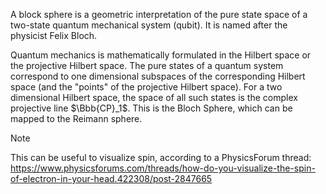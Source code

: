 A block sphere is a geometric interpretation of the pure state space of a two-state quantum mechanical system (qubit). It is named after the physicist Felix Bloch.

Quantum mechanics is mathematically formulated in the Hilbert space or the projective Hilbert space. The pure states of a quantum system correspond to one dimensional subspaces of the corresponding Hilbert space (and the "points" of the projective Hilbert space). For a two dimensional Hilbert space, the space of all such states is the complex projective line $\Bbb{CP}_1$. This is the Bloch Sphere, which can be mapped to the Reimann sphere.

>[!NOTE]
>This can be useful to visualize spin, according to a PhysicsForum thread: https://www.physicsforums.com/threads/how-do-you-visualize-the-spin-of-electron-in-your-head.422308/post-2847665